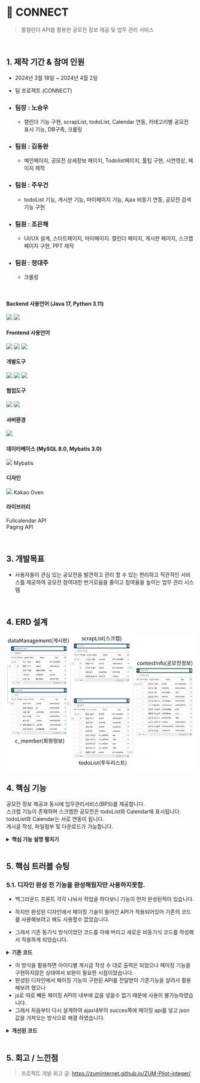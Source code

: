 # :pushpin: CONNECT
> 풀캘린더 API를 활용한 공모전 정보 제공 및 업무 관리 서비스


</br>

## 1. 제작 기간 & 참여 인원
- 2024년 3월 18일 ~ 2024년 4월 2일
- 팀 프로젝트 (CONNECT)
  
- ### 팀장 : 노승우
  - 캘린더 기능 구현, scrapList, todoList, Calendar 연동, 카테고리별 공모전 표시 기능, DB구축, 크롤링
  
- ### 팀원 : 김동완
  - 메인페이지, 공모전 상세정보 페이지, Todolist페이지, 툴팁 구현, 시연영상, 페이지 제작
- ### 팀원 : 주우건
  - todoList 기능, 게시판 기능, 마이페이지 기능, Ajax 비동기 연동, 공모전 검색 기능 구현
- ### 팀원 : 조은해
  -  UI/UX 설계, 스타트페이지, 마이페이지. 캘린더 페이지, 게시판 페이지, 스크랩 페이지 구현, PPT 제작
- ### 팀원 : 정대주
  - 크롤링

</br>

#### Backend 사용언어 (Java 17, Python 3.11)
<img src="https://img.shields.io/badge/Python-3776AB?style=for-the-badge&logo=Python&logoColor=white"/> <img src="https://img.shields.io/badge/Java-007396?style=for-the-badge&logo=java&logoColor=white"/> 

#### Frontend 사용언어
<img src="https://img.shields.io/badge/javascript-F7DF1E?style=for-the-badge&logo=javascript&logoColor=black"> <img src="https://img.shields.io/badge/HTML-E34F26?style=for-the-badge&logo=html5&logoColor=white"> <img src="https://img.shields.io/badge/CSS-1572B6?style=for-the-badge&logo=css3&logoColor=white">

#### 개발도구
<img src="https://img.shields.io/badge/Eclipse-2C2255?style=for-the-badge&logo=Eclipse&logoColor=white"/> <img src="https://img.shields.io/badge/VSCode-007ACC?style=for-the-badge&logo=VisualStudioCode&logoColor=white"/> <img src="https://img.shields.io/badge/Jupyter-F37626?style=for-the-badge&logo=Jupyter&logoColor=white"/>

#### 협업도구
<img src="https://img.shields.io/badge/Git-F05032?style=for-the-badge&logo=Git&logoColor=white"/> <img src="https://img.shields.io/badge/GitHub-181717?style=for-the-badge&logo=GitHub&logoColor=white"/>

#### 서버환경
<img src="https://img.shields.io/badge/Apache Tomcat 9.0-D22128?style=for-the-badge&logo=Apache Tomcat&logoColor=white"/> 

#### 데이터베이스 (MySQL 8.0, Mybatis 3.0)
<img src="https://img.shields.io/badge/MySQL-4479A1?style=for-the-badge&logo=MySQL&logoColor=white"/> 
Mybatis

#### 디자인
<img src="https://img.shields.io/badge/css-1572B6?style=for-the-badge&logo=css3&logoColor=white">
Kakao Oven

#### 라이브러리
Fullcalendar API
<br>
Paging API



</br>

## 3. 개발목표
- 사용자들이 관심 있는 공모전을 발견하고 관리 할 수 있는 편리하고 직관적인 서비스를 제공하여 공모전 참여대한 번거로움을 줄이고 참여율을 높이는 업무 관리 시스템

<br>

## 4. ERD 설계
![](https://github.com/2024-SMHRD-KDT-BigData-23/Connect/blob/master/MavenSample04_Final2/src/main/webapp/assets/images/connect%20ERD.png)


## 4. 핵심 기능
공모전 정보 제공과 동시에 업무관리서비스(BPS)를 제공합니다.
<br>
스크랩 기능이 존재하며 스크랩한 공모전은 todoList와 Calendar에 표시됩니다.
<br>
todoList와 Calendar는 서로 연동이 됩니다.
<br>
게시글 작성, 파일첨부 및 다운로드가 가능합니다.


<details>
<summary><b>핵심 기능 설명 펼치기</b></summary>
<div markdown="1">

### 4.1. 전체 흐름
![](https://github.com/2024-SMHRD-KDT-BigData-23/Connect/blob/master/MavenSample04_Final2/src/main/webapp/assets/images/connectsystemarchytect.png)

### 4.2. 사용자 요청
![](https://github.com/2024-SMHRD-KDT-BigData-23/Connect/blob/master/MavenSample04_Final2/src/main/webapp/assets/images/connetdongbedong.png)

- **동기 요청** :pushpin: [코드 확인](https://github.com/2024-SMHRD-KDT-BigData-23/Connect/blob/master/MavenSample04_Final2/src/main/webapp/WEB-INF/views/Scrap.jsp)
  - 스크랩 리스트에서 스크랩한 공모전을 클릭하여 데이터를 Controller을 통해 class 파일로 이동시키고 dao와 mapper를 통한 기능 실행후 상세정보 페이지로 이동합니다.

- **Ajax비동기 요청** :pushpin: [코드 확인]()
  - URL의 모양새인 경우, 컨텐츠를 등록하는 POST 요청을 비동기로 날립니다.

### 4.3. Controller

![](https://github.com/2024-SMHRD-KDT-BigData-23/Connect/blob/master/MavenSample04_Final2/src/main/webapp/assets/images/connectController.png)

- **요청 처리** :pushpin: [코드 확인](https://github.com/2023-SMHRD-KDT-IOT-4/Repo/blob/94e1b3a93c48cc3fdb51d4468de151930705faa6/Middle_project12/src/main/webapp/WEB-INF/views/BoardContent.jsp#L20)
  - Controller에서는 요청을 화면단에서 넘어온 요청을 받고, Service 계층에 로직 처리를 위임합니다.

- **결과 응답** :pushpin: [코드 확인]()
  - Service 계층에서 넘어온 로직 처리 결과(메세지)를 화면단에 응답해줍니다.

### 4.4. Service

![](https://zuminternet.github.io/images/portal/post/2019-04-22-ZUM-Pilot-integer/flow_service1.png)

- **Http 프로토콜 추가 및 trim()** :pushpin: [코드 확인]()
  - 사용자가 URL 입력 시 Http 프로토콜을 생략하거나 공백을 넣은 경우,  
  올바른 URL이 될 수 있도록 Http 프로토콜을 추가해주고, 공백을 제거해줍니다.

- **URL 접속 확인** :pushpin: [코드 확인]()
  - 화면단에서 모양새만 확인한 URL이 실제 리소스로 연결되는지 HttpUrlConnection으로 테스트합니다.
  - 이 때, 빠른 응답을 위해 Request Method를 GET이 아닌 HEAD를 사용했습니다.
  - (HEAD 메소드는 GET 메소드의 응답 결과의 Body는 가져오지 않고, Header만 확인하기 때문에 GET 메소드에 비해 응답속도가 빠릅니다.)

  ![](https://zuminternet.github.io/images/portal/post/2019-04-22-ZUM-Pilot-integer/flow_service2.png)

- **Jsoup 이미지, 제목 파싱** :pushpin: [코드 확인]()
  - URL 접속 확인결과 유효하면 Jsoup을 사용해서 입력된 URL의 이미지와 제목을 파싱합니다.
  - 이미지는 Open Graphic Tag를 우선적으로 파싱하고, 없을 경우 첫 번째 이미지와 제목을 파싱합니다.
  - 컨텐츠에 이미지가 없을 경우, 미리 설정해둔 기본 이미지를 사용하고, 제목이 없을 경우 생략합니다.


### 4.5. Repository

![](https://zuminternet.github.io/images/portal/post/2019-04-22-ZUM-Pilot-integer/flow_repo.png)

- **컨텐츠 저장** :pushpin: [코드 확인]()
  - URL 유효성 체크와 이미지, 제목 파싱이 끝난 컨텐츠는 DB에 저장합니다.
  - 저장된 컨텐츠는 다시 Repository - Service - Controller를 거쳐 화면단에 송출됩니다.

</div>
</details>

</br>

## 5. 핵심 트러블 슈팅
### 5.1. 디자인 완성 전 기능을 완성해뒀지만 사용하지못함.
- 백그라운드 프론트 각각 나눠서 작업을 하다보니 기능이 먼저 완성된적이 있습니다.

- 하지만 완성된 디자인에서 페이징 기술이 들어간 API가 적용되어있어 기존의 코드를 사용해보려고 해도 사용할수 없었습니다.

- 그래서 기존 동기식 방식이었던 코드를 아예 버리고 새로운 비동기식 코드를 작성해서 적용하게 되었습니다.

<details>
<summary><b>기존 코드</b></summary>
<div markdown="1">

~~~java
/**
 * 기존방식은 세션에 DocumentList 라는 Attribute에 저장해 </c foreach> 방식으로 출력하는식 이었습니다.
 * 세션에서 가져온 아이디를 메소드를 활용하여 List<DocumentVO> 안에 담아서 보내 출력합니다.
 */
public String execute(HttpServletRequest request, HttpServletResponse response) {
      HttpSession session = request.getSession();
    MemberVO mvo = (MemberVO) session.getAttribute("profile");
    String userId = mvo.getuserId();
      DAO dao = new DAO();
      List<DocumentVO> list = dao.DocumentSelect(userId);
      request.setAttribute("DocumentList", list);
      return "Document";
   }
~~~

</div>
</details>

- 이 방식을 활용하면 아이디별 게시글 작성 수 대로 출력은 되었으나 페이징 기능을 구현하지않은 상태여서 보완이 필요한 시점이었습니다.
- 완성된 디자인에서 페이징 기능이 구현된 API를 전달받아 기존기능을 살려서 활용해보려 했으나
- js로 따로 빼둔 페이징 API의 내부에 값을 넣을수 없기 때문에 사용이 불가능하였습니다.
- 그래서 처음부터 다시 설계하여 ajax내부의 succes쪽에 페이징 api를 넣고 json 값을 가져오는 방식으로 해결 하였습니다. 

<details>
<summary><b>개선된 코드</b></summary>
<div markdown="1">

~~~java
/**
 * MemberVO 안에 들어간 profile = 로그인한 계정의 정보입니다.
 * dao.DocumentSelect(userId) = dao에 있는 metod 에 userId 활용합니다.
 * new Gson() = json 자료를 활용하기위해 import
 * return = 비동기 통신이기 때문에 리턴값이 없습니다.
 * out.print(json) 통신 성공시 succes 값에 들어갈 값을 넣어줍니다.
 */
  @WebServlet("/documentListAjax")
   protected void service(HttpServletRequest request, HttpServletResponse response)
         throws ServletException, IOException {

      response.setContentType("text/html; charset=utf-8");
      response.setCharacterEncoding("uft-8");

      HttpSession session = request.getSession();
      MemberVO mvo = (MemberVO) session.getAttribute("profile");
      String userId = mvo.getuserId();

      DAO dao = new DAO();
      List<DocumentVO> listvo = dao.DocumentSelect(userId);

      Gson gson = new Gson();
      String json = gson.toJson(listvo);

      PrintWriter out = response.getWriter();
      out.print(json);
      return;
   }
~~~




</div>
</details>

</br>

## 5. 회고 / 느낀점
>프로젝트 개발 회고 글: https://zuminternet.github.io/ZUM-Pilot-integer/

